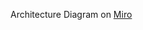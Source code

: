 Architecture Diagram on [Miro](https://miro.com/app/board/uXjVKDEol3s=/?share_link_id=822855332161)

